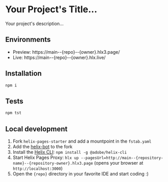 # Your Project's Title...
Your project's description...

## Environments
- Preview: https://main--{repo}--{owner}.hlx3.page/
- Live: https://main--{repo}--{owner}.hlx.live/

## Installation

```sh
npm i
```

## Tests

```sh
npm tst
```

## Local development

1. Fork `helix-pages-starter` and add a mountpoint in the `fstab.yaml`
1. Add the [helix-bot](https://github.com/apps/helix-bot) to the fork
1. Install the [Helix CLI](https://github.com/adobe/helix-cli): `npm install -g @adobe/helix-cli`
1. Start Helix Pages Proxy: `hlx up --pagesUrl=http://main--{repository-name}--{repository-owner}.hlx3.page` (opens your browser at `http://localhost:3000`)
1. Open the `{repo}` directory in your favorite IDE and start coding :)
